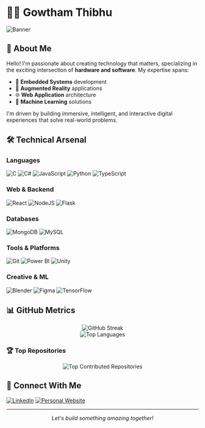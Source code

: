 # 👨‍💻 Gowtham Thibhu

![Banner](https://img.shields.io/badge/Bridging%20Hardware%20and%20Software-with%20Innovation-blueviolet?style=for-the-badge)

## 🚀 About Me
Hello! I'm passionate about creating technology that matters, specializing in the exciting intersection of **hardware and software**. My expertise spans:

- 🔌 **Embedded Systems** development
- 🥽 **Augmented Reality** applications
- 🌐 **Web Application** architecture
- 🧠 **Machine Learning** solutions

I'm driven by building immersive, intelligent, and interactive digital experiences that solve real-world problems.

## 🛠️ Technical Arsenal

### Languages
![C](https://img.shields.io/badge/c-%2300599C.svg?style=for-the-badge&logo=c&logoColor=white)
![C#](https://img.shields.io/badge/c%23-%23239120.svg?style=for-the-badge&logo=csharp&logoColor=white)
![JavaScript](https://img.shields.io/badge/javascript-%23323330.svg?style=for-the-badge&logo=javascript&logoColor=%23F7DF1E)
![Python](https://img.shields.io/badge/python-3670A0?style=for-the-badge&logo=python&logoColor=ffdd54)
![TypeScript](https://img.shields.io/badge/typescript-%23007ACC.svg?style=for-the-badge&logo=typescript&logoColor=white)

### Web & Backend
![React](https://img.shields.io/badge/react-%2320232a.svg?style=for-the-badge&logo=react&logoColor=%2361DAFB)
![NodeJS](https://img.shields.io/badge/node.js-6DA55F?style=for-the-badge&logo=node.js&logoColor=white)
![Flask](https://img.shields.io/badge/flask-%23000.svg?style=for-the-badge&logo=flask&logoColor=white)

### Databases
![MongoDB](https://img.shields.io/badge/MongoDB-%234ea94b.svg?style=for-the-badge&logo=mongodb&logoColor=white)
![MySQL](https://img.shields.io/badge/mysql-4479A1.svg?style=for-the-badge&logo=mysql&logoColor=white)

### Tools & Platforms
![Git](https://img.shields.io/badge/git-%23F05033.svg?style=for-the-badge&logo=git&logoColor=white)
![Power BI](https://img.shields.io/badge/power_bi-F2C811?style=for-the-badge&logo=powerbi&logoColor=black)
![Unity](https://img.shields.io/badge/unity-%23000000.svg?style=for-the-badge&logo=unity&logoColor=white)

### Creative & ML
![Blender](https://img.shields.io/badge/blender-%23F5792A.svg?style=for-the-badge&logo=blender&logoColor=white)
![Figma](https://img.shields.io/badge/figma-%23F24E1E.svg?style=for-the-badge&logo=figma&logoColor=white)
![TensorFlow](https://img.shields.io/badge/TensorFlow-%23FF6F00.svg?style=for-the-badge&logo=TensorFlow&logoColor=white)

## 📊 GitHub Metrics

<div align="center">
  <img src="https://github-readme-streak-stats.herokuapp.com/?user=gowthamthibhu&theme=tokyonight&hide_border=true" alt="GitHub Streak" />
</div>

<div align="center">
  <img src="https://github-readme-stats.vercel.app/api/top-langs/?username=gowthamthibhu&theme=tokyonight&hide_border=true&include_all_commits=true&count_private=true&layout=compact" alt="Top Languages" />
</div>

### 🏆 Top Repositories
<div align="center">
  <img src="https://github-contributor-stats.vercel.app/api?username=gowthamthibhu&limit=5&theme=tokyonight&combine_all_yearly_contributions=true" alt="Top Contributed Repositories" />
</div>

## 🔗 Connect With Me
[![LinkedIn](https://img.shields.io/badge/LinkedIn-%230077B5.svg?style=for-the-badge&logo=linkedin&logoColor=white)](https://linkedin.com/in/gowtham-thibhu-b77b99248)
[![Personal Website](https://img.shields.io/badge/Portfolio-%23000000.svg?style=for-the-badge&logo=firefox&logoColor=white)](https://gowthamthibhu.me/)

---

<div align="center">
  <i>Let's build something amazing together!</i>
</div>
